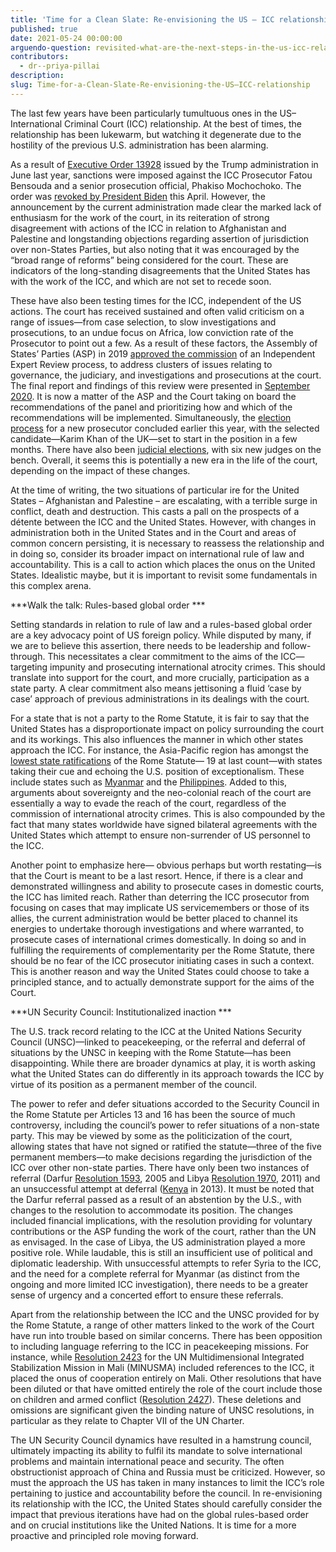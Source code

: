 ```yaml
---
title: 'Time for a Clean Slate: Re-envisioning the US – ICC relationship'
published: true
date: 2021-05-24 00:00:00
arguendo-question: revisited-what-are-the-next-steps-in-the-us-icc-relationship
contributors:
  - dr--priya-pillai
description:
slug: Time-for-a-Clean-Slate-Re-envisioning-the-US–ICC-relationship
---
```


The last few years have been particularly tumultuous ones in the US–International Criminal Court (ICC) relationship. At the best of times, the relationship has been lukewarm, but watching it degenerate due to the hostility of the previous U.S. administration has been alarming.

As a result of [Executive Order 13928](https://www.federalregister.gov/documents/2020/06/15/2020-12953/blocking-property-of-certain-persons-associated-with-the-international-criminal-court) issued by the Trump administration in June last year, sanctions were imposed against the ICC Prosecutor Fatou Bensouda and a senior prosecution official, Phakiso Mochochoko. The order was [revoked by President Biden](https://www.state.gov/ending-sanctions-and-visa-restrictions-against-personnel-of-the-international-criminal-court/) this April. However, the announcement by the current administration made clear the marked lack of enthusiasm for the work of the court, in its reiteration of strong disagreement with actions of the ICC in relation to Afghanistan and Palestine and longstanding objections regarding assertion of jurisdiction over non-States Parties, but also noting that it was encouraged by the “broad range of reforms” being considered for the court. These are indicators of the long-standing disagreements that the United States has with the work of the ICC, and which are not set to recede soon.

These have also been testing times for the ICC, independent of the US actions. The court has received sustained and often valid criticism on a range of issues—from case selection, to slow investigations and prosecutions, to an undue focus on Africa, low conviction rate of the Prosecutor to point out a few. As a result of these factors, the Assembly of States’ Parties (ASP) in 2019 [approved the commission](https://asp.icc-cpi.int/iccdocs/asp_docs/ASP18/ICC-ASP-18-Res7-ENG.pdf) of an Independent Expert Review process, to address clusters of issues relating to governance, the judiciary, and investigations and prosecutions at the court. The final report and findings of this review were presented in [September 2020](https://asp.icc-cpi.int/iccdocs/asp_docs/ASP19/IER-Final-Report-ENG.pdf). It is now a matter of the ASP and the Court taking on board the recommendations of the panel and prioritizing how and which of the recommendations will be implemented. Simultaneously, the [election process](https://asp.icc-cpi.int/en_menus/asp/elections/prosecutor/Pages/2021Results.aspx) for a new prosecutor concluded earlier this year, with the selected candidate—Karim Khan of the UK—set to start in the position in a few months. There have also been [judicial elections](https://asp.icc-cpi.int/en_menus/asp/elections/judges/2020/Pages/Results.aspx), with six new judges on the bench. Overall, it seems this is potentially a new era in the life of the court, depending on the impact of these changes.&nbsp;

At the time of writing, the two situations of particular ire for the United States – Afghanistan and Palestine – are escalating, with a terrible surge in conflict, death and destruction. This casts a pall on the prospects of a détente between the ICC and the United States. However, with changes in administration both in the United States and in the Court and areas of common concern persisting, it is necessary to reassess the relationship and in doing so, consider its broader impact on international rule of law and accountability. This is a call to action which places the onus on the United States. Idealistic maybe, but it is important to revisit some fundamentals in this complex arena.

***Walk the talk: Rules-based global order ***

Setting standards in relation to rule of law and a rules-based global order are a key advocacy point of US foreign policy. While disputed by many, if we are to believe this assertion, there needs to be leadership and follow-through. This necessitates a clear commitment to the aims of the ICC— targeting impunity and prosecuting international atrocity crimes. This should translate into support for the court, and more crucially, participation as a state party. A clear commitment also means jettisoning a fluid ‘case by case’ approach of previous administrations in its dealings with the court.

For a state that is not a party to the Rome Statute, it is fair to say that the United States has a disproportionate impact on policy surrounding the court and its workings. This also influences the manner in which other states approach the ICC. For instance, the Asia-Pacific region has amongst the [lowest state ratifications](https://asp.icc-cpi.int/en_menus/asp/states%20parties/pages/the%20states%20parties%20to%20the%20rome%20statute.aspx) of the Rome Statute— 19 at last count—with states taking their cue and echoing the U.S. position of exceptionalism. These include states such as [Myanmar](https://www.reuters.com/article/us-myanmar-rohingya-court/myanmar-says-seriously-concerned-over-war-crimes-prosecutor-move-on-rohingya-jurisdiction-idUSKBN1HK1QA) and the [Philippines](https://www.washingtonpost.com/world/asia_pacific/philippines-leaves-international-criminal-court-as-duterte-probe-underway/2019/03/18/f929d1b6-4952-11e9-93d0-64dbcf38ba41_story.html). Added to this, arguments about sovereignty and the neo-colonial reach of the court are essentially a way to evade the reach of the court, regardless of the commission of international atrocity crimes. This is also compounded by the fact that many states worldwide have signed bilateral agreements with the United States which attempt to ensure non-surrender of US personnel to the ICC.

Another point to emphasize here— obvious perhaps but worth restating—is that the Court is meant to be a last resort. Hence, if there is a clear and demonstrated willingness and ability to prosecute cases in domestic courts, the ICC has limited reach. Rather than deterring the ICC prosecutor from focusing on cases that may implicate US servicemembers or those of its allies, the current administration would be better placed to channel its energies to undertake thorough investigations and where warranted, to prosecute cases of international crimes domestically. In doing so and in fulfilling the requirements of complementarity per the Rome Statute, there should be no fear of the ICC prosecutor initiating cases in such a context. This is another reason and way the United States could choose to take a principled stance, and to actually demonstrate support for the aims of the Court.

***UN Security Council: Institutionalized inaction ***

The U.S. track record relating to the ICC at the United Nations Security Council (UNSC)—linked to peacekeeping, or the referral and deferral of situations by the UNSC in keeping with the Rome Statute—has been disappointing. While there are broader dynamics at play, it is worth asking what the United States can do differently in its approach towards the ICC by virtue of its position as a permanent member of the council.

The power to refer and defer situations accorded to the Security Council in the Rome Statute per Articles 13 and 16 has been the source of much controversy, including the council’s power to refer situations of a non-state party. This may be viewed by some as the politicization of the court, allowing states that have not signed or ratified the statute—three of the five permanent members—to make decisions regarding the jurisdiction of the ICC over other non-state parties. There have only been two instances of referral (Darfur [Resolution 1593](https://www.securitycouncilreport.org/atf/cf/%7b65BFCF9B-6D27-4E9C-8CD3-CF6E4FF96FF9%7d/Darfur%20SRES1593.pdf), 2005 and Libya [Resolution 1970](https://www.securitycouncilreport.org/atf/cf/%7b65BFCF9B-6D27-4E9C-8CD3-CF6E4FF96FF9%7d/Libya%20S%20RES%201970.pdf), 2011) and an unsuccessful attempt at deferral ([Kenya](https://www.securitycouncilreport.org/atf/cf/%7B65BFCF9B-6D27-4E9C-8CD3-CF6E4FF96FF9%7D/s_2013_624.pdf) in 2013). It must be noted that the Darfur referral passed as a result of an abstention by the U.S., with changes to the resolution to accommodate its position. The changes included financial implications, with the resolution providing for voluntary contributions or the ASP funding the work of the court, rather than the UN as envisaged. In the case of Libya, the US administration played a more positive role. While laudable, this is still an insufficient use of political and diplomatic leadership. With unsuccessful attempts to refer Syria to the ICC, and the need for a complete referral for Myanmar (as distinct from the ongoing and more limited ICC investigation), there needs to be a greater sense of urgency and a concerted effort to ensure these referrals.

Apart from the relationship between the ICC and the UNSC provided for by the Rome Statute, a range of other matters linked to the work of the Court have run into trouble based on similar concerns. There has been opposition to including language referring to the ICC in peacekeeping missions. For instance, while [Resolution 2423](https://www.securitycouncilreport.org/atf/cf/%7b65BFCF9B-6D27-4E9C-8CD3-CF6E4FF96FF9%7d/s_res_2423.pdf) for the UN Multidimensional Integrated Stabilization Mission in Mali (MINUSMA) included references to the ICC, it placed the onus of cooperation entirely on Mali. Other resolutions that have been diluted or that have omitted entirely the role of the court include those on children and armed conflict ([Resolution 2427](https://www.securitycouncilreport.org/atf/cf/%7b65BFCF9B-6D27-4E9C-8CD3-CF6E4FF96FF9%7d/s_res_2427.pdf)). These deletions and omissions are significant given the binding nature of UNSC resolutions, in particular as they relate to Chapter VII of the UN Charter.

The UN Security Council dynamics have resulted in a hamstrung council, ultimately impacting its ability to fulfil its mandate to solve international problems and maintain international peace and security. The often obstructionist approach of China and Russia must be criticized. However, so must the approach the US has taken in many instances to limit the ICC’s role pertaining to justice and accountability before the council. In re-envisioning its relationship with the ICC, the United States should carefully consider the impact that previous iterations have had on the global rules-based order and on crucial institutions like the United Nations. It is time for a more proactive and principled role moving forward.
